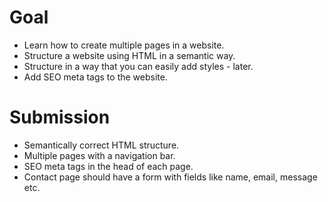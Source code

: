 # Goal
- Learn how to create multiple pages in a website.
- Structure a website using HTML in a semantic way.
- Structure in a way that you can easily add styles - later.
- Add SEO meta tags to the website.

# Submission
- Semantically correct HTML structure.
- Multiple pages with a navigation bar.
- SEO meta tags in the head of each page.
- Contact page should have a form with fields like name, email, message etc.
